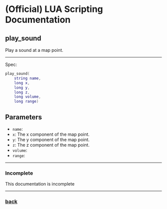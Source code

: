 
# (Official) LUA Scripting Documentation

## play_sound

Play a sound at a map point.

___

Spec:

```lua
play_sound(
	string name,
	long x,
	long y,
	long z,
	long volume,
	long range)
```

## Parameters

- `name`: 
- `x`: The x component of the map point.
- `y`: The y component of the map point.
- `z`: The z component of the map point.
- `volume`: 
- `range`: 

___

### Incomplete

This documentation is incomplete

___

### [back](../sound)
